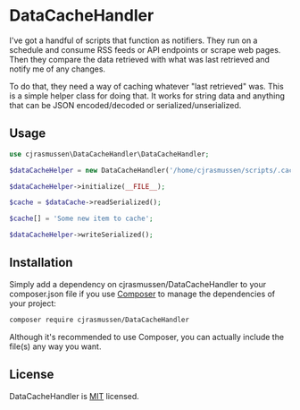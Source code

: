 # DataCacheHandler

I've got a handful of scripts that function as notifiers. They run on a schedule and consume RSS feeds or API endpoints or scrape web pages. Then they compare the 
data retrieved with what was last retrieved and notify me of any changes.

To do that, they need a way of caching whatever "last retrieved" was. This is a simple helper class for doing that. It works for string data and anything that can 
be JSON encoded/decoded or serialized/unserialized.

## Usage

```php
use cjrasmussen\DataCacheHandler\DataCacheHandler;

$dataCacheHelper = new DataCacheHandler('/home/cjrasmussen/scripts/.cache/');

$dataCacheHelper->initialize(__FILE__);

$cache = $dataCache->readSerialized();

$cache[] = 'Some new item to cache';

$dataCacheHelper->writeSerialized();
```

## Installation

Simply add a dependency on cjrasmussen/DataCacheHandler to your composer.json file if you use [Composer](https://getcomposer.org/) to manage the dependencies of your project:

```sh
composer require cjrasmussen/DataCacheHandler
```

Although it's recommended to use Composer, you can actually include the file(s) any way you want.


## License

DataCacheHandler is [MIT](http://opensource.org/licenses/MIT) licensed.
